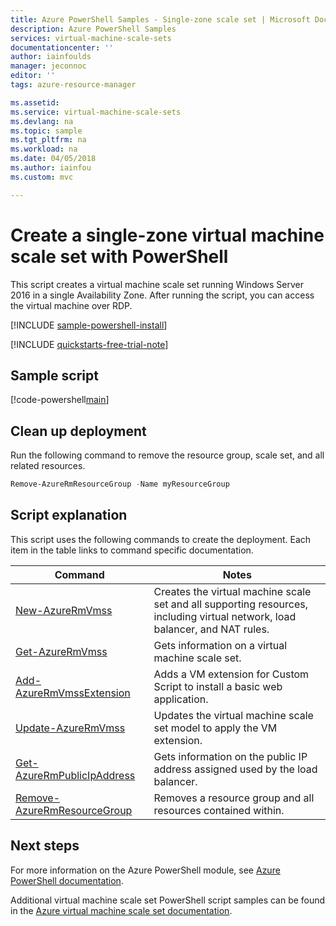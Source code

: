```yaml
---
title: Azure PowerShell Samples - Single-zone scale set | Microsoft Docs
description: Azure PowerShell Samples
services: virtual-machine-scale-sets
documentationcenter: ''
author: iainfoulds
manager: jeconnoc
editor: ''
tags: azure-resource-manager

ms.assetid:
ms.service: virtual-machine-scale-sets
ms.devlang: na
ms.topic: sample
ms.tgt_pltfrm: na
ms.workload: na
ms.date: 04/05/2018
ms.author: iainfou
ms.custom: mvc

---
```


# Create a single-zone virtual machine scale set with PowerShell
This script creates a virtual machine scale set running Windows Server 2016 in a single Availability Zone. After running the script, you can access the virtual machine over RDP.

[!INCLUDE [sample-powershell-install](../../../includes/sample-powershell-install-no-ssh.md)]

[!INCLUDE [quickstarts-free-trial-note](../../../includes/quickstarts-free-trial-note.md)]

## Sample script
[!code-powershell[main](../../../powershell_scripts/virtual-machine-scale-sets/create-single-availability-zone/create-single-availability-zone.ps1 "Create single-zone scale set")]

## Clean up deployment
Run the following command to remove the resource group, scale set, and all related resources.

```powershell
Remove-AzureRmResourceGroup -Name myResourceGroup
```

## Script explanation
This script uses the following commands to create the deployment. Each item in the table links to command specific documentation.

| Command | Notes |
|---|---|
| [New-AzureRmVmss](/powershell/module/azurerm.compute/new-azurermvmss) | Creates the virtual machine scale set and all supporting resources, including virtual network, load balancer, and NAT rules. |
| [Get-AzureRmVmss](/powershell/module/azurerm.compute/get-azurermvmss) | Gets information on a virtual machine scale set. |
| [Add-AzureRmVmssExtension](/powershell/module/azurerm.compute/add-azurermvmssextension) | Adds a VM extension for Custom Script to install a basic web application. |
| [Update-AzureRmVmss](/powershell/module/azurerm.compute/update-azurermvmss) | Updates the virtual machine scale set model to apply the VM extension. |
| [Get-AzureRmPublicIpAddress](/powershell/module/azurerm.network/get-azurermpublicipaddress) | Gets information on the public IP address assigned used by the load balancer. |
| [Remove-AzureRmResourceGroup](/powershell/module/azurerm.resources/remove-azurermresourcegroup) | Removes a resource group and all resources contained within. |

## Next steps
For more information on the Azure PowerShell module, see [Azure PowerShell documentation](/powershell/azure/overview).

Additional virtual machine scale set PowerShell script samples can be found in the [Azure virtual machine scale set documentation](../powershell-samples.md).